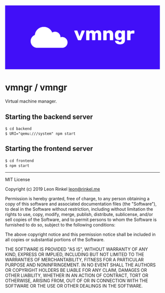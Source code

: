 ![Cover image][cover]

# vmngr / vmngr

Virtual machine manager.

## Starting the backend server

```shell
$ cd backend
$ URI="qemu:///system" npm start
```

## Starting the frontend server

```shell
$ cd frontend
$ npm start
```

---

MIT License

Copyright (c) 2019 Leon Rinkel <leon@rinkel.me>

Permission is hereby granted, free of charge, to any person obtaining a copy
of this software and associated documentation files (the "Software"), to deal
in the Software without restriction, including without limitation the rights
to use, copy, modify, merge, publish, distribute, sublicense, and/or sell
copies of the Software, and to permit persons to whom the Software is
furnished to do so, subject to the following conditions:

The above copyright notice and this permission notice shall be included in all
copies or substantial portions of the Software.

THE SOFTWARE IS PROVIDED "AS IS", WITHOUT WARRANTY OF ANY KIND, EXPRESS OR
IMPLIED, INCLUDING BUT NOT LIMITED TO THE WARRANTIES OF MERCHANTABILITY,
FITNESS FOR A PARTICULAR PURPOSE AND NONINFRINGEMENT. IN NO EVENT SHALL THE
AUTHORS OR COPYRIGHT HOLDERS BE LIABLE FOR ANY CLAIM, DAMAGES OR OTHER
LIABILITY, WHETHER IN AN ACTION OF CONTRACT, TORT OR OTHERWISE, ARISING FROM,
OUT OF OR IN CONNECTION WITH THE SOFTWARE OR THE USE OR OTHER DEALINGS IN THE
SOFTWARE.

[cover]: cover.png "Cover image"
